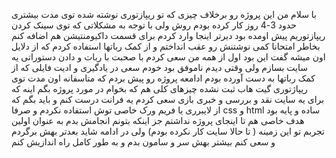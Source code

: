با سلام
من این پروژه رو برخلاف چیزی که تو ریپازتوری نوشته شده توی مدت بیشتری حدود 3-4 روز کار کرده بودم روش
ولی با توجه به مشکلاتی که توی سینک کردن ریپازتوریم پیش اومده بود دیرتر اینجا وارد کردم
برای قسمت داکیومنتیشن هم اضافه کنم بخاطر امتحانا کمی نوشتنش رو عقب انداختم و از کمک رباتها استفاده کردم که از دلایل اون میشه گفت این بود اول از همه من سعی کردم با صحبت با ربات و دادن دستوراتی یه سایت بسازم ولی وقتی دیدم ناموفق بود خودم سعی در یادگیری و ادیت فایلی که از کمک رباتها به دست آورده بودم ادامعه پروژه رو پیش بردم که متاسفانه اون مدت توی ریپاژتوری گیت هاب ثبت نشده
چیزهای کلی هم که بخوام در مورد پروژه بگم اینه که برای یه سایت نقد و بررسی و خبری بازی سعی کردم یه فرانت درست کنم و باید بگم که از لایبرری یا فریم ورک خاصی توش استفاده نکردم و صرفا css و html ساده و پایه بود
هدف خاصی هم تا اینجای پروژه نداشتم جز اینکه بتونم انجامش بدم به عنوان اولین تجربم تو این زمینه ( تا حالا سایت کار نکرده بودم)
ولی در ادامه شاید بعدتر بهش برگردم و سعی کنم بیشتر بهش سر و سامون بدم و به طور کامل راه اندازیش کنم
